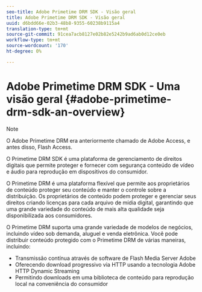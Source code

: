 ```yaml
---
seo-title: Adobe Primetime DRM SDK - Visão geral
title: Adobe Primetime DRM SDK - Visão geral
uuid: d6bdd66e-02b3-48b8-9355-60238b9115a4
translation-type: tm+mt
source-git-commit: 91cea7acb8127e02b82e5242b9ad6ab0d12ce0eb
workflow-type: tm+mt
source-wordcount: '170'
ht-degree: 0%

---
```



# Adobe Primetime DRM SDK - Uma visão geral {#adobe-primetime-drm-sdk-an-overview}

>[!NOTE]
>
>O Adobe Primetime DRM era anteriormente chamado de Adobe Access, e antes disso, Flash Access.

O Primetime DRM SDK é uma plataforma de gerenciamento de direitos digitais que permite proteger e fornecer com segurança conteúdo de vídeo e áudio para reprodução em dispositivos do consumidor.

O Primetime DRM é uma plataforma flexível que permite aos proprietários de conteúdo proteger seu conteúdo e manter o controle sobre a distribuição. Os proprietários de conteúdo podem proteger e gerenciar seus direitos criando licenças para cada arquivo de mídia digital, garantindo que uma grande variedade do conteúdo de mais alta qualidade seja disponibilizada aos consumidores.

O Primetime DRM suporta uma grande variedade de modelos de negócios, incluindo vídeo sob demanda, aluguel e venda eletrônica. Você pode distribuir conteúdo protegido com o Primetime DRM de várias maneiras, incluindo:

* Transmissão contínua através de software de Flash Media Server Adobe
* Oferecendo download progressivo via HTTP usando a tecnologia Adobe HTTP Dynamic Streaming
* Permitindo downloads em uma biblioteca de conteúdo para reprodução local na conveniência do consumidor

